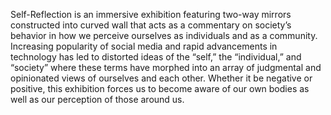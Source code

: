 Self-Reflection is an immersive exhibition featuring two-way mirrors constructed into curved wall that acts as a commentary on society’s behavior in how we perceive ourselves as individuals and as a community. Increasing popularity of social media and rapid advancements in technology has led to distorted ideas of the “self,” the “individual,” and “society” where these terms have morphed into an array of judgmental and opinionated views of ourselves and each other. Whether it be negative or positive, this exhibition forces us to become aware of our own bodies as well as our perception of those around us.
